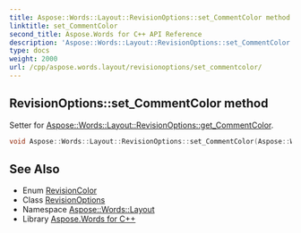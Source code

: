 ```yaml
---
title: Aspose::Words::Layout::RevisionOptions::set_CommentColor method
linktitle: set_CommentColor
second_title: Aspose.Words for C++ API Reference
description: 'Aspose::Words::Layout::RevisionOptions::set_CommentColor method. Setter for Aspose::Words::Layout::RevisionOptions::get_CommentColor in C++.'
type: docs
weight: 2000
url: /cpp/aspose.words.layout/revisionoptions/set_commentcolor/
---
```

## RevisionOptions::set_CommentColor method


Setter for [Aspose::Words::Layout::RevisionOptions::get_CommentColor](../get_commentcolor/).

```cpp
void Aspose::Words::Layout::RevisionOptions::set_CommentColor(Aspose::Words::Layout::RevisionColor value)
```

## See Also

* Enum [RevisionColor](../../revisioncolor/)
* Class [RevisionOptions](../)
* Namespace [Aspose::Words::Layout](../../)
* Library [Aspose.Words for C++](../../../)
